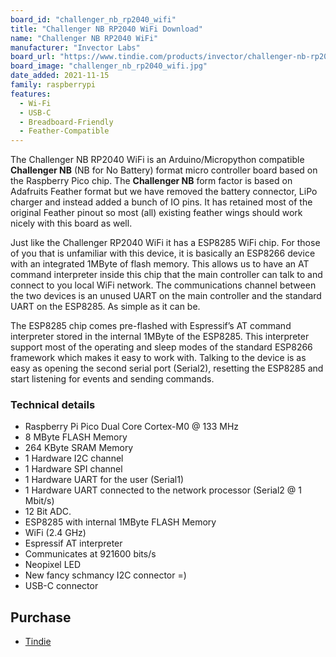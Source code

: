 ```yaml
---
board_id: "challenger_nb_rp2040_wifi"
title: "Challenger NB RP2040 WiFi Download"
name: "Challenger NB RP2040 WiFi"
manufacturer: "Invector Labs"
board_url: "https://www.tindie.com/products/invector/challenger-nb-rp2040-wifi/"
board_image: "challenger_nb_rp2040_wifi.jpg"
date_added: 2021-11-15
family: raspberrypi
features:
  - Wi-Fi
  - USB-C
  - Breadboard-Friendly
  - Feather-Compatible
---
```


The Challenger NB RP2040 WiFi is an Arduino/Micropython compatible **Challenger NB** (NB for No Battery) format micro controller board based on the Raspberry Pico chip. The **Challenger NB** form factor is based on Adafruits Feather format but we have removed the battery connector, LiPo charger and instead added a bunch of IO pins. It has retained most of the original Feather pinout so most (all) existing feather wings should work nicely with this board as well.

Just like the Challenger RP2040 WiFi it has a ESP8285 WiFi chip. For those of you that is unfamiliar with this device, it is basically an ESP8266 device with an integrated 1MByte of flash memory. This allows us to have an AT command interpreter inside this chip that the main controller can talk to and connect to you local WiFi network. The communications channel between the two devices is an unused UART on the main controller and the standard UART on the ESP8285. As simple as it can be.

The ESP8285 chip comes pre-flashed with Espressif’s AT command interpreter stored in the internal 1MByte of the ESP8285. This interpreter support most of the operating and sleep modes of the standard ESP8266 framework which makes it easy to work with. Talking to the device is as easy as opening the second serial port (Serial2), resetting the ESP8285 and start listening for events and sending commands.

### Technical details

- Raspberry Pi Pico Dual Core Cortex-M0 @ 133 MHz
- 8 MByte FLASH Memory
- 264 KByte SRAM Memory
- 1 Hardware I2C channel
- 1 Hardware SPI channel
- 1 Hardware UART for the user (Serial1)
- 1 Hardware UART connected to the network processor (Serial2 @ 1 Mbit/s)
- 12 Bit ADC.
- ESP8285 with internal 1MByte FLASH Memory
- WiFi (2.4 GHz)
- Espressif AT interpreter
- Communicates at 921600 bits/s
- Neopixel LED
- New fancy schmancy I2C connector =)
- USB-C connector

## Purchase

* [Tindie](https://www.tindie.com/products/invector/challenger-nb-rp2040-wifi/)

